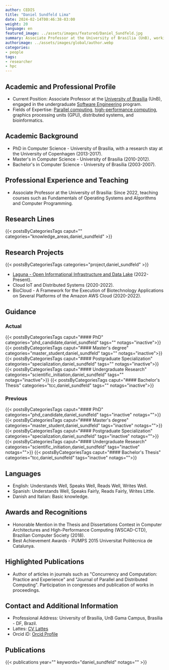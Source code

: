 ```yaml
---
author: CEDIS
title: "Daniel Sundfeld Lima"
date: 2024-02-14T00:46:38-03:00
weight: 20
language: en
featured_image: ../assets/images/featured/Daniel_Sundfeld.jpg
summary: Associate Professor at the University of Brasília (UnB), working in the undergraduate Software Engineering program.
authorimage: ../assets/images/global/author.webp
categories:
- people
tags: 
- researcher
- hpc
---
```

## Academic and Professional Profile
- Current Position: Associate Professor at the [University of Brasília](https://www.unb.br/) (UnB), engaged in the undergraduate [Software Engineering](http://software.unb.br/) program.
- Fields of Expertise: [Parallel computing](/en/areas/hpc/), [high-performance computing](/en/areas/hpc/), graphics processing units (GPU), distributed systems, and bioinformatics.
## Academic Background
- PhD in Computer Science - University of Brasília, with a research stay at the University of Copenhagen (2013-2017).
- Master's in Computer Science - University of Brasília (2010-2012).
- Bachelor's in Computer Science - University of Brasília (2003-2007).
## Professional Experience and Teaching
- Associate Professor at the University of Brasília: Since 2022, teaching courses such as Fundamentals of Operating Systems and Algorithms and Computer Programming.
## Research Lines
{{< postsByCategoriesTags caput="" categories="knowledge_areas,daniel_sundfeld" >}}
## Research Projects
{{< postsByCategoriesTags categories="project,daniel_sundfeld" >}}
- [Laguna - Open Informational Infrastructure and Data Lake](https://www.cedis.unb.br/projetos/laguna-cloud) (2022-Present).
- Cloud IoT and Distributed Systems (2020-2022).
- BioCloud - A Framework for the Execution of Biotechnology Applications on Several Platforms of the Amazon AWS Cloud (2020-2022).
## Guidance
### Actual
{{< postsByCategoriesTags caput="#### PhD" categories="phd_candidate,daniel_sundfeld" tags="" notags="inactive">}}
{{< postsByCategoriesTags caput="#### Master's degree" categories="master_student,daniel_sundfeld" tags="" notags="inactive">}}
{{< postsByCategoriesTags caput="#### Postgraduate Specialization" categories="specialization,daniel_sundfeld" tags="" notags="inactive">}}
{{< postsByCategoriesTags caput="#### Undergraduate Research" categories="scientific_initiation,daniel_sundfeld" tags="" notags="inactive">}}
{{< postsByCategoriesTags caput="#### Bachelor's Thesis" categories="tcc,daniel_sundfeld" tags="" notags="inactive">}}

### Previous
{{< postsByCategoriesTags caput="#### PhD" categories="phd_candidate,daniel_sundfeld" tags="inactive" notags="">}}
{{< postsByCategoriesTags caput="#### Master's degree" categories="master_student,daniel_sundfeld" tags="inactive" notags="">}}
{{< postsByCategoriesTags caput="#### Postgraduate Specialization" categories="specialization,daniel_sundfeld" tags="inactive" notags="">}}
{{< postsByCategoriesTags caput="#### Undergraduate Research" categories="scientific_initiation,daniel_sundfeld" tags="inactive" notags="">}}
{{< postsByCategoriesTags caput="#### Bachelor's Thesis" categories="tcc,daniel_sundfeld" tags="inactive" notags="">}}
## Languages
- English: Understands Well, Speaks Well, Reads Well, Writes Well.
- Spanish: Understands Well, Speaks Fairly, Reads Fairly, Writes Little.
- Danish and Italian: Basic knowledge.
## Awards and Recognitions
- Honorable Mention in the Thesis and Dissertations Contest in Computer Architectures and High-Performance Computing (WSCAD-CTD), Brazilian Computer Society (2018).
- Best Achievement Awards - PUMPS 2015 Universitat Politècnica de Catalunya.
## Highlighted Publications
- Author of articles in journals such as "Concurrency and Computation: Practice and Experience" and "Journal of Parallel and Distributed Computing". Participation in congresses and publication of works in proceedings.
## Contact and Additional Information
- Professional Address: University of Brasília, UnB Gama Campus, Brasília - DF, Brazil.
- Lattes: [CV Lattes](http://lattes.cnpq.br/2619423058109475)
- Orcid iD: [Orcid Profile](https://orcid.org/0000-0002-5147-3698)

## Publications
{{< publications year="" keywords="daniel_sundfeld" notags="" >}}